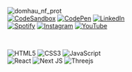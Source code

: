 ![domhau_nf_prot](https://user-images.githubusercontent.com/93415777/154830705-af4ed46b-fef3-424f-9bdb-9f1aaf47b086.gif)
&nbsp;\
[![CodeSandbox](https://img.shields.io/badge/Codesandbox-040404?style=for-the-badge&logo=codesandbox&logoColor=DBDBDB)](https://codesandbox.io/u/doemser)
[![CodePen](https://img.shields.io/badge/Codepen-000000?style=for-the-badge&logo=codepen&logoColor=white)](https://codepen.io/doemser)
[![LinkedIn](https://img.shields.io/badge/linkedin-%230077B5.svg?style=for-the-badge&logo=linkedin&logoColor=white)](https://www.linkedin.com/in/dominik-hautau-152877223/)
&nbsp;\
[![Spotify](https://img.shields.io/badge/Spotify-1ED760?style=for-the-badge&logo=spotify&logoColor=black)](https://open.spotify.com/artist/6YHFGjzUAgbgv1XCZLxZtP)
[![Instagram](https://img.shields.io/badge/Instagram-%23E4405F.svg?style=for-the-badge&logo=Instagram&logoColor=white)](https://instagram.com/doemser)
[![YouTube](https://img.shields.io/badge/YouTube-%23FF0000.svg?style=for-the-badge&logo=YouTube&logoColor=white)](https://www.youtube.com/channel/UC6RtH7u7pQofFwiP43SDqkw)

&nbsp;

![HTML5](https://img.shields.io/badge/html5-%23E34F26.svg?style=for-the-badge&logo=html5&logoColor=white)
![CSS3](https://img.shields.io/badge/css3-%231572B6.svg?style=for-the-badge&logo=css3&logoColor=white)
![JavaScript](https://img.shields.io/badge/javascript-%23323330.svg?style=for-the-badge&logo=javascript&logoColor=%23F7DF1E)
&nbsp;\
![React](https://img.shields.io/badge/react-%2320232a.svg?style=for-the-badge&logo=react&logoColor=%2361DAFB)
![Next JS](https://img.shields.io/badge/Next-black?style=for-the-badge&logo=next.js&logoColor=white)
![Threejs](https://img.shields.io/badge/threejs-black?style=for-the-badge&logo=three.js&logoColor=white)
